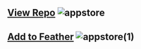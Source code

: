 ## [View Repo](https://therealfoxster.github.io/altsource-viewer/view/?source=https://raw.githubusercontent.com/enessivac/Enes-Altstore/refs/heads/main/app-repo.json) ![appstore](https://github.com/user-attachments/assets/0b0672e3-1004-409d-8f91-02c1221bd0af)

## [Add to Feather](feather://source/https://github.com/enessivac/Enes-Altstore/raw/main/app-repo.json) ![appstore(1)](https://github.com/user-attachments/assets/8bbf4316-e8e0-46e2-ae00-c94ad1bc75c8)
